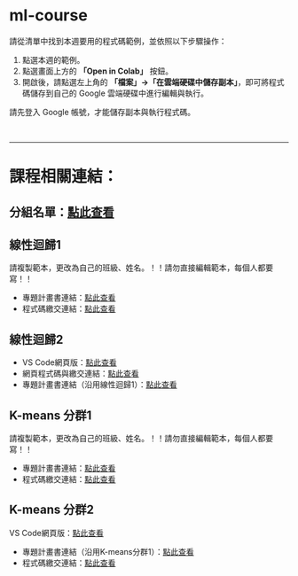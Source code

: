 # ml-course


請從清單中找到本週要用的程式碼範例，並依照以下步驟操作：

1. 點選本週的範例。  
2. 點選畫面上方的 **「Open in Colab」** 按鈕。  
3. 開啟後，請點選左上角的 **「檔案」→「在雲端硬碟中儲存副本」**，即可將程式碼儲存到自己的 Google 雲端硬碟中進行編輯與執行。

請先登入 Google 帳號，才能儲存副本與執行程式碼。

<br><hr>
# 課程相關連結：
## 分組名單：[點此查看](https://docs.google.com/spreadsheets/d/16HP45yqOUY35baPUUhQ6DDAzp7MP7_hWDdAm8cXUugU/edit?usp=sharing)

## 線性迴歸1
請複製範本，更改為自己的班級、姓名。！！請勿直接編輯範本，每個人都要寫！！
- 專題計畫書連結：[點此查看](https://drive.google.com/drive/folders/10zYJUABZoGcanxJqFnVheGSGoVqPprK3?usp=sharing)
- 程式碼繳交連結：[點此查看](https://drive.google.com/drive/folders/1bjnT7a1A_RATO34kvl8ORmtvInNFLU2j?usp=sharing)

## 線性迴歸2
- VS Code網頁版：[點此查看](https://vscode.dev/?vscode-lang=zh-tw)
- 網頁程式碼與繳交連結：[點此查看](https://drive.google.com/drive/folders/1mn8GfofAezMeQz6tYuYnh7xZ6iyWarNd?usp=sharing)
- 專題計畫書連結（沿用線性迴歸1）：[點此查看](https://drive.google.com/drive/folders/10zYJUABZoGcanxJqFnVheGSGoVqPprK3?usp=sharing)

## K-means 分群1
請複製範本，更改為自己的班級、姓名。！！請勿直接編輯範本，每個人都要寫！！
- 專題計畫書連結：[點此查看](https://drive.google.com/drive/folders/1Rr7wemz38v2reyVY6E_8X_qJqwTdc7AB?usp=sharing)
- 程式碼繳交連結：[點此查看](https://drive.google.com/drive/folders/1K-OSPlqTSmUGCTatTbEB-UDkWLqPXrR2?usp=sharing)

## K-means 分群2
VS Code網頁版：[點此查看](https://vscode.dev/?vscode-lang=zh-tw)
- 專題計畫書連結（沿用K-means分群1）：[點此查看](https://drive.google.com/drive/folders/1Rr7wemz38v2reyVY6E_8X_qJqwTdc7AB?usp=sharing)
- 程式碼繳交連結：[點此查看](https://drive.google.com/drive/folders/1y1pP9ErOHdRM2bCBrbmxmweVhRNh62hi?usp=sharing)


